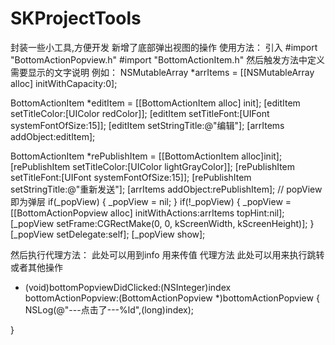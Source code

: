 # SKProjectTools
封装一些小工具,方便开发 
新增了底部弹出视图的操作
使用方法：
引入
 #import "BottomActionPopview.h"
 #import "BottomActionItem.h"
 然后触发方法中定义需要显示的文字说明
 例如：
 NSMutableArray *arrItems = [[NSMutableArray alloc] initWithCapacity:0];
 
 BottomActionItem *editItem = [[BottomActionItem alloc] init];
 [editItem setTitleColor:[UIColor redColor]];
 [editItem setTitleFont:[UIFont systemFontOfSize:15]];
 [editItem setStringTitle:@"编辑"];
 [arrItems addObject:editItem];
 
 BottomActionItem *rePublishItem = [[BottomActionItem alloc]init];
 [rePublishItem setTitleColor:[UIColor lightGrayColor]];
 [rePublishItem setTitleFont:[UIFont systemFontOfSize:15]];
 [rePublishItem setStringTitle:@"重新发送"];
 [arrItems addObject:rePublishItem];
 // popView即为弹层
 if(_popView)
 {
 _popView = nil;
 }
 if(!_popView) {
 _popView = [[BottomActionPopview alloc] initWithActions:arrItems topHint:nil];
 [_popView setFrame:CGRectMake(0, 0, kScreenWidth, kScreenHeight)];
 }
  [_popView setDelegate:self];
 [_popView show];
 
 然后执行代理方法：
 此处可以用到info 用来传值
 代理方法 此处可以用来执行跳转或者其他操作
 - (void)bottomPopviewDidClicked:(NSInteger)index bottomActionPopview:(BottomActionPopview *)bottomActionPopview {
 NSLog(@"---点击了---%ld",(long)index);
 
 }
 
 


